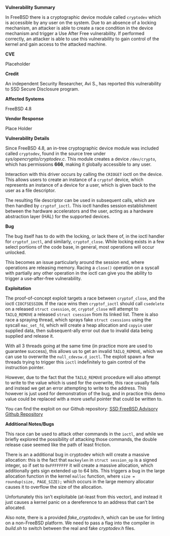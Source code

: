 **Vulnerability Summary**

In FreeBSD there is a cryptographic device module called `cryptodev` which is accessible by any user on the system. Due to an absence of a locking mechanism, an attacker is able to create a race condition in the device mechanism and trigger a Use After Free vulnerability. If performed correctly, an attacker is able to use this vulnerability to gain control of the kernel and gain access to the attacked machine.

**CVE**

Placeholder

**Credit**

An independent Security Researcher, Avi S., has reported this vulnerability to SSD Secure Disclosure program.

**Affected Systems**

FreeBSD 4.8

**Vendor Response**

Place Holder

**Vulnerability Details**

Since FreeBSD 4.8, an in-tree cryptographic device module was included called `cryptodev`, found in the source tree under *sys/opencrypto/cryptodev.c*. This module creates a device `/dev/crypto`, which has permissions **666**, making it globally accessible to any user.

Interaction with this driver occurs by calling the `CRIOGET` ioctl on the device. This allows users to create an instance of a `cryptof` device, which represents an instance of a device for a user, which is given back to the user as a file descriptor.

The resulting file descriptor can be used in subsequent calls, which are then handled by `cryptof_ioctl`. This ioctl handles session establishment between the hardware accelerators and the user, acting as a hardware abstraction layer (HAL) for the supported devices.

**Bug**

The bug itself has to do with the locking, or lack there of, in the ioctl handler for `cryptof_ioctl`, and similarly, `cryptof_close`. While locking exists in a few select portions of the code base, in general, most operations will occur unlocked.

This becomes an issue particularly around the session end, where operations are releasing memory. Racing a `close()` operation on a syscall with partially any other operation in the ioctl can give you the ability to trigger a use-after-free vulnerability.

**Exploitation**

The proof-of-concept exploit targets a race between `cryptof_close`, and the ioctl `CIOCFSESSION`. If the race wins then `cryptof_ioctl` should call `csedelete` on a released `struct csession`, or, `cryptof_close` will attempt to `TAILQ_REMOVE` a released `struct csession` from its linked list. There is also race a spraying thread, which sprays fake `struct csessions` using the syscall `mac_set_fd`, which will create a heap allocation and `copyin` user supplied data, then subsequent-ally error out due to invalid data being supplied and release it.

With all 3 threads going at the same time (in practice more are used to guarantee success), this allows us to get an invalid `TAILQ_REMOVE`, which we can use to overwrite the `null_cdevsw.d_ioctl`. The exploit spawn a few threads trying to trigger this `ioctl` indefinitely to gain control of the instruction pointer.

However, due to the fact that the `TAILQ_REMOVE` procedure will also attempt to write to the value which is used for the overwrite, this race usually fails and instead we get an error attempting to write to the address. This however is just used for demonstration of the bug, and in practice this demo value could be replaced with a more useful pointer that could be written to.

You can find the exploit on our Github repository:
[SSD FreeBSD Advisory Github Repository](#)

**Additional Notes/Bugs**

This race can be used to attack other commands in the `ioctl`, and while we briefly explored the possibility of attacking those commands, the double release case seemed like the path of least friction.

There is an a additional bug in cryptodev which will create a massive allocation: this is the fact that `mackeylen` in `struct session_op` is a signed integer, so if set to `0xFFFFFFFF` it will create a massive allocation, which additionally gets sign extended up to 64 bits. This triggers a bug in the large allocation function in the kernel `malloc` function, where `size = roundup(size, PAGE_SIZE);` which occurs in the large memory allocator causes it to overflow the size of the allocation.

Unfortunately this isn’t exploitable (at-least from this vector), and instead it just causes a kernel panic on a dereference to an address that can’t be allocated.

Also note, there is a provided *fake_cryptodev.h*, which can be use for linting on a non-FreeBSD platform. We need to pass a flag into the compiler in *build.sh* to switch between the real and fake *cryptodev.h* files.